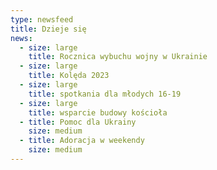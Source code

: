 ```yaml
---
type: newsfeed
title: Dzieje się
news:
  - size: large
    title: Rocznica wybuchu wojny w Ukrainie
  - size: large
    title: Kolęda 2023
  - size: large
    title: spotkania dla młodych 16-19
  - size: large
    title: wsparcie budowy kościoła
  - title: Pomoc dla Ukrainy
    size: medium
  - title: Adoracja w weekendy
    size: medium
---
```

